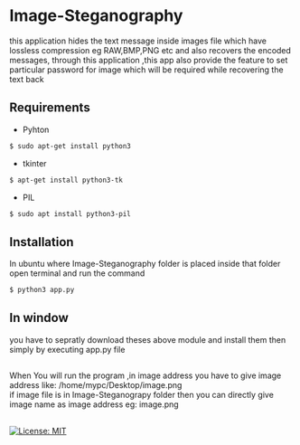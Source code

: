 # Image-Steganography
this application hides the text message inside images file which have lossless  compression eg RAW,BMP,PNG etc and also recovers the encoded  messages, through this application ,this app also provide the feature to set particular password for image which will be required while recovering the text back


 ## Requirements
 * Pyhton
 ```bash
$ sudo apt-get install python3
```
 * tkinter 
 ```bash
 $ apt-get install python3-tk
 ```
 * PIL
 ```bash
 $ sudo apt install python3-pil
 ```
## Installation

In ubuntu where Image-Steganography folder is placed inside that 
folder open terminal and run the command
```bash
$ python3 app.py
```

## In window
you have to sepratly download theses above module and install them then
simply by executing app.py file 

##
When You will run the program ,in image address you have to give image address like:
/home/mypc/Desktop/image.png<br>
if image file is in Image-Steganograpy folder then you can directly give image name as image address eg: image.png
##

<a href="https://opensource.org/licenses/MIT">
    <img src="https://img.shields.io/badge/License-MIT-red.svg"
      alt="License: MIT" />
  </a>
